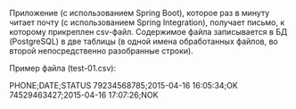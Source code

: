 Приложение (с использованием Spring Boot), которое раз в минуту читает почту (с использованием Spring Integration),
получает письмо, к которому прикреплен csv-файл. Содержимое файла записывается в БД (PostgreSQL) в две таблицы
(в одной имена обработанных файлов, во второй непосредственно разобранные строки).

Пример файла (test-01.csv):

PHONE;DATE;STATUS
79234568785;2015-04-16 16:05:34;OK
74529463427;2015-04-16 17:07:26;NOK
